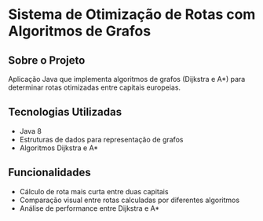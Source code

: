 # Sistema de Otimização de Rotas com Algoritmos de Grafos

## Sobre o Projeto
Aplicação Java que implementa algoritmos de grafos (Dijkstra e A*) para determinar rotas otimizadas entre capitais europeias.

## Tecnologias Utilizadas
- Java 8
- Estruturas de dados para representação de grafos
- Algoritmos Dijkstra e A*

## Funcionalidades
- Cálculo de rota mais curta entre duas capitais
- Comparação visual entre rotas calculadas por diferentes algoritmos
- Análise de performance entre Dijkstra e A*

